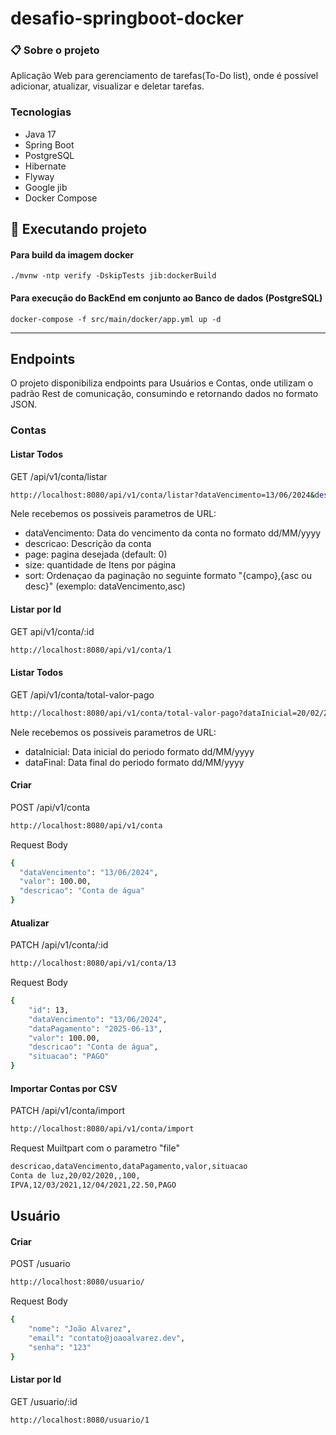 # desafio-springboot-docker

### 📋 Sobre o projeto
Aplicação Web para gerenciamento de tarefas(To-Do list), onde é possível adicionar, atualizar, visualizar e deletar tarefas.

### Tecnologias
- Java 17
- Spring Boot
- PostgreSQL
- Hibernate
- Flyway
- Google jib
- Docker Compose

## 🚀 Executando projeto
#### Para build da imagem docker
```
./mvnw -ntp verify -DskipTests jib:dockerBuild
```
#### Para execução do BackEnd em conjunto ao Banco de dados (PostgreSQL)
```
docker-compose -f src/main/docker/app.yml up -d
```

<hr>

## Endpoints
O projeto disponibiliza endpoints para Usuários e Contas, onde utilizam o padrão Rest de comunicação, consumindo e retornando dados no formato JSON.
### Contas
#### Listar Todos
GET /api/v1/conta/listar
```bash
http://localhost:8080/api/v1/conta/listar?dataVencimento=13/06/2024&descricao=ta&size=10&sort=dataVencimento,asc&page=0
```
Nele recebemos os possiveis parametros de URL:
- dataVencimento: Data do vencimento da conta no formato dd/MM/yyyy
- descricao: Descrição da conta
- page: pagina desejada (default: 0)
- size: quantidade de Itens por página
- sort: Ordenaçao da paginação no seguinte formato "{campo},{asc ou desc}" (exemplo: dataVencimento,asc) 

#### Listar por Id
GET api/v1/conta/:id
```bash
http://localhost:8080/api/v1/conta/1
```

#### Listar Todos
GET /api/v1/conta/total-valor-pago
```bash
http://localhost:8080/api/v1/conta/total-valor-pago?dataInicial=20/02/2000&dataFinal=20/02/2026
```
Nele recebemos os possiveis parametros de URL:
- dataInicial: Data inicial do periodo formato dd/MM/yyyy
- dataFinal: Data final do periodo formato dd/MM/yyyy

#### Criar
POST /api/v1/conta
```bash
http://localhost:8080/api/v1/conta
```
Request Body
```bash
{
  "dataVencimento": "13/06/2024",
  "valor": 100.00,
  "descricao": "Conta de água"
}
```
#### Atualizar
PATCH /api/v1/conta/:id
```bash
http://localhost:8080/api/v1/conta/13
```
Request Body
```bash
{
	"id": 13,
	"dataVencimento": "13/06/2024",
	"dataPagamento": "2025-06-13",
	"valor": 100.00,
	"descricao": "Conta de água",
	"situacao": "PAGO"
}
```

#### Importar Contas por CSV
PATCH /api/v1/conta/import
```bash
http://localhost:8080/api/v1/conta/import
```
Request Muiltpart com o parametro "file"
```bash
descricao,dataVencimento,dataPagamento,valor,situacao
Conta de luz,20/02/2020,,100,
IPVA,12/03/2021,12/04/2021,22.50,PAGO
```

## Usuário
#### Criar
POST /usuario
```bash
http://localhost:8080/usuario/
```
Request Body
```bash
{
	"nome": "João Alvarez",
	"email": "contato@joaoalvarez.dev",
	"senha": "123"
}
```
#### Listar por Id
GET /usuario/:id
```bash
http://localhost:8080/usuario/1
```

